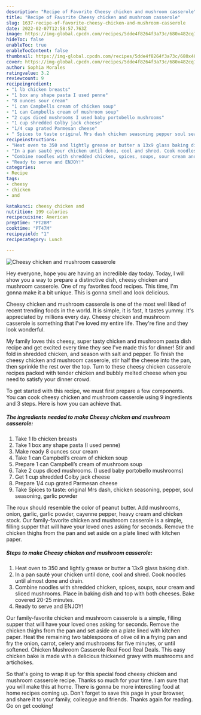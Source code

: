 ```yaml
---
description: "Recipe of Favorite Cheesy chicken and mushroom casserole"
title: "Recipe of Favorite Cheesy chicken and mushroom casserole"
slug: 1637-recipe-of-favorite-cheesy-chicken-and-mushroom-casserole
date: 2022-02-07T12:58:57.763Z
image: https://img-global.cpcdn.com/recipes/5dde4f8264f3a73c/680x482cq70/cheesy-chicken-and-mushroom-casserole-recipe-main-photo.jpg
hideToc: false
enableToc: true
enableTocContent: false
thumbnail: https://img-global.cpcdn.com/recipes/5dde4f8264f3a73c/680x482cq70/cheesy-chicken-and-mushroom-casserole-recipe-main-photo.jpg
cover: https://img-global.cpcdn.com/recipes/5dde4f8264f3a73c/680x482cq70/cheesy-chicken-and-mushroom-casserole-recipe-main-photo.jpg
author: Sophia Morales
ratingvalue: 3.2
reviewcount: 9
recipeingredient:
- "1 lb chicken breasts"
- "1 box any shape pasta I used penne"
- "8 ounces sour cream"
- "1 can Campbells cream of chicken soup"
- "1 can Campbells cream of mushroom soup"
- "2 cups diced mushrooms I used baby portobello mushrooms"
- "1 cup shredded Colby jack cheese"
- "1/4 cup grated Parmesan cheese"
- " Spices to taste original Mrs dash chicken seasoning pepper soul seasoning garlic powder"
recipeinstructions:
- "Heat oven to 350 and lightly grease or butter a 13x9 glass baking dish."
- "In a pan sauté your chicken until done, cool and shred. Cook noodles until almost done and drain."
- "Combine noodles with shredded chicken, spices, soups, sour cream and sliced mushrooms. Place in baking dish and top with both cheeses. Bake covered 20-25 minutes."
- "Ready to serve and ENJOY!"
categories:
- Recipe
tags:
- cheesy
- chicken
- and

katakunci: cheesy chicken and 
nutrition: 199 calories
recipecuisine: American
preptime: "PT28M"
cooktime: "PT47M"
recipeyield: "1"
recipecategory: Lunch

---
```



![Cheesy chicken and mushroom casserole](https://img-global.cpcdn.com/recipes/5dde4f8264f3a73c/680x482cq70/cheesy-chicken-and-mushroom-casserole-recipe-main-photo.jpg)

Hey everyone, hope you are having an incredible day today. Today, I will show you a way to prepare a distinctive dish, cheesy chicken and mushroom casserole. One of my favorites food recipes. This time, I'm gonna make it a bit unique. This is gonna smell and look delicious.

Cheesy chicken and mushroom casserole is one of the most well liked of recent trending foods in the world. It is simple, it is fast, it tastes yummy. It's appreciated by millions every day. Cheesy chicken and mushroom casserole is something that I've loved my entire life. They're fine and they look wonderful.

My family loves this cheesy, super tasty chicken and mushroom pasta dish recipe and get excited every time they see I&#39;ve made this for dinner! Stir and fold in shredded chicken, and season with salt and pepper. To finish the cheesy chicken and mushroom casserole, stir half the cheese into the pan, then sprinkle the rest over the top. Turn to these cheesy chicken casserole recipes packed with tender chicken and bubbly melted cheese when you need to satisfy your dinner crowd.


To get started with this recipe, we must first prepare a few components. You can cook cheesy chicken and mushroom casserole using 9 ingredients and 3 steps. Here is how you can achieve that.

<!--inarticleads1-->

##### The ingredients needed to make Cheesy chicken and mushroom casserole:

1. Take 1 lb chicken breasts
1. Take 1 box any shape pasta (I used penne)
1. Make ready 8 ounces sour cream
1. Take 1 can Campbell’s cream of chicken soup
1. Prepare 1 can Campbell’s cream of mushroom soup
1. Take 2 cups diced mushrooms. (I used baby portobello mushrooms)
1. Get 1 cup shredded Colby jack cheese
1. Prepare 1/4 cup grated Parmesan cheese
1. Take  Spices to taste: original Mrs dash, chicken seasoning, pepper, soul seasoning, garlic powder


The roux should resemble the color of peanut butter. Add mushrooms, onion, garlic, garlic powder, cayenne pepper, heavy cream and chicken stock. Our family-favorite chicken and mushroom casserole is a simple, filling supper that will have your loved ones asking for seconds. Remove the chicken thighs from the pan and set aside on a plate lined with kitchen paper. 

<!--inarticleads2-->

##### Steps to make Cheesy chicken and mushroom casserole:

1. Heat oven to 350 and lightly grease or butter a 13x9 glass baking dish.
1. In a pan sauté your chicken until done, cool and shred. Cook noodles until almost done and drain.
1. Combine noodles with shredded chicken, spices, soups, sour cream and sliced mushrooms. Place in baking dish and top with both cheeses. Bake covered 20-25 minutes.
1. Ready to serve and ENJOY!

Our family-favorite chicken and mushroom casserole is a simple, filling supper that will have your loved ones asking for seconds. Remove the chicken thighs from the pan and set aside on a plate lined with kitchen paper. Heat the remaining two tablespoons of olive oil in a frying pan and fry the onion, carrot, celery and mushrooms for five minutes, or until softened. Chicken Mushroom Casserole Real Food Real Deals. This easy chicken bake is made with a delicious thickened gravy with mushrooms and artichokes. 

So that's going to wrap it up for this special food cheesy chicken and mushroom casserole recipe. Thanks so much for your time. I am sure that you will make this at home. There is gonna be more interesting food at home recipes coming up. Don't forget to save this page in your browser, and share it to your family, colleague and friends. Thanks again for reading. Go on get cooking!
